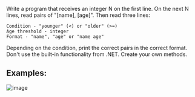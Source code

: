 Write a program that receives an integer N on the first line. On the next N lines, read pairs of "[name], [age]". Then read three lines:

	Condition - "younger" (<) or "older" (>=)
	Age threshold - integer
	Format - "name", "age" or "name age"

Depending on the condition, print the correct pairs in the correct format. Don't use the built-in functionality from .NET. Create your own methods.

## Examples:

![image](https://user-images.githubusercontent.com/45227327/215352913-af079f9b-8374-43d5-ac15-f9981b438d18.png)
